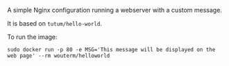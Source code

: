 A simple Nginx configuration running a webserver with a custom message.

It is based on `tutum/hello-world`.

To run the image:
```
sudo docker run -p 80 -e MSG='This message will be displayed on the web page' --rm wouterm/helloworld
```
